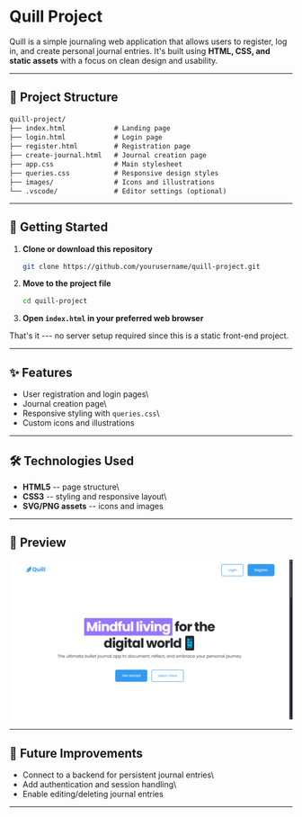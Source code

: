 # Quill Project

Quill is a simple journaling web application that allows users to
register, log in, and create personal journal entries. It's built using
**HTML, CSS, and static assets** with a focus on clean design and
usability.

---

## 📂 Project Structure

    quill-project/
    ├── index.html            # Landing page
    ├── login.html            # Login page
    ├── register.html         # Registration page
    ├── create-journal.html   # Journal creation page
    ├── app.css               # Main stylesheet
    ├── queries.css           # Responsive design styles
    ├── images/               # Icons and illustrations
    └── .vscode/              # Editor settings (optional)

---

## 🚀 Getting Started

1.  **Clone or download this repository**

    ```bash
    git clone https://github.com/yourusername/quill-project.git
    ```

2.  **Move to the project file**

    ```bash
    cd quill-project
    ```

3.  **Open `index.html` in your preferred web browser**

That's it --- no server setup required since this is a static front-end
project.

---

## ✨ Features

- User registration and login pages\
- Journal creation page\
- Responsive styling with `queries.css`\
- Custom icons and illustrations

---

## 🛠️ Technologies Used

- **HTML5** -- page structure\
- **CSS3** -- styling and responsive layout\
- **SVG/PNG assets** -- icons and images

---

## 📸 Preview

![Quill](images/quill.png)

---

## 📌 Future Improvements

- Connect to a backend for persistent journal entries\
- Add authentication and session handling\
- Enable editing/deleting journal entries

---
